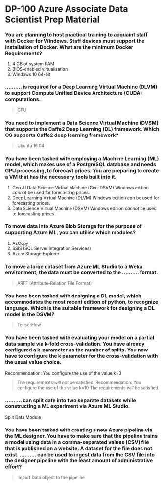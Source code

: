 # DP-100 Azure Associate Data Scientist Prep Material

### You are planning to host practical training to acquaint staff with Docker for Windows. Staff devices must support the installation of Docker. What are the minimum Docker Requirements?
1.	4 GB of system RAM
2.	BIOS-enabled virtualization
3.	Windows 10 64-bit

### .......... is required for a Deep Learning Virtual Machine (DLVM) to support Compute Unified Device Architecture (CUDA) computations.
> GPU

### You need to implement a Data Science Virtual Machine (DVSM) that supports the Caffe2 Deep Learning (DL) framework. Which OS supports Caffe2 deep learning framework?
> Ubuntu 16.04

### You have been tasked with employing a Machine Learning (ML) model, which makes use of a PostgreSQL database and needs GPU processing, to forecast prices. You are preparing to create a VM that has the necessary tools built into it.
1. Geo AI Data Science Virtual Machine (Geo-DSVM) Windows edition *cannot* be used for forecasting prices.
2. Deep Learning Virtual Machine (DLVM) Windows edition *can* be used for forecasting prices.
3. Data Science Virtual Machine (DSVM) Windows edition *cannot* be used to forecasting prices.

### To move data into Azure Blob Storage for the purpose of supporting Azure ML, you can utilise which modules?
1.	AzCopy
2.	SSIS (SQL Server Integration Services)
3.	Azure Storage Explorer

### To move a large dataset from Azure ML Studio to a Weka environment, the data must be converted to the .......... format.
> ARFF (Attribute-Relation File Format)

### You have been tasked with designing a DL model, which accommodates the most recent edition of python, to recognize language. Which is the suitable framework for designing a DL model in the DSVM?
> TensorFlow

### You have been tasked with evaluating your model on a partial data sample via k-fold cross-validation. You have already configured a k-parameter as the number of splits. You now have to configure the k parameter for the cross-validation with the usual value choice.
Recommendation: You configure the use of the value k=3
> The requirements *will not* be satisfied.
Recommendation: You configure the use of the value k=10
> The requirements *will* be satisfied.

### .......... can split date into two separate datasets while constructing a ML experiment via Azure ML Studio.
Split Data Module

### You have been tasked with creating a new Azure pipeline via the ML designer. You have to make sure that the pipeline trains a model using data in a comma-separated values (CSV) file that is published on a website. A dataset for the file does not exist. .......... can be used to ingest data from the CSV file into the designer pipeline with the least amount of administrative effort?
> Import Data object to the pipeline 




